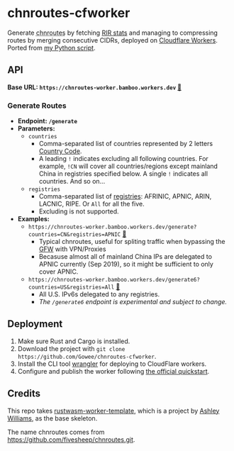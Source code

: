 # chnroutes-cfworker
Generate <abbr title="routes of mainland China">chnroutes</abbr> by fetching [RIR stats](https://www.apnic.net/about-apnic/corporate-documents/documents/resource-guidelines/rir-statistics-exchange-format/) and managing to compressing routes by merging consecutive CIDRs, deployed on [Cloudflare Workers](https://workers.cloudflare.com/). Ported from [my Python script](https://gist.github.com/Gowee/3d06f1b96fbbeaba651604fd49b1458e).

## API
**Base URL: `https://chnroutes-worker.bamboo.workers.dev` [🔗](https://chnroutes-worker.bamboo.workers.dev)**

### Generate Routes
- **Endpoint: `/generate`**
- **Parameters:**
    - `countries`
        - Comma-separated list of countries represented by 2 letters [Country Code](https://en.wikipedia.org/wiki/ISO_3166-1_alpha-2).
        - A leading `!` indicates excluding all following countries. For example, `!CN` will cover all countries/regions except mainland China in registries specified below. A single `!` indicates all countries. And so on...
    - `registries`
        - Comma-separated list of [registries](https://en.wikipedia.org/wiki/Regional_Internet_registry): AFRINIC, APNIC, ARIN, LACNIC, RIPE. Or `All` for all the five. 
        - Excluding is not supported.
- **Examples:**
    - `https://chnroutes-worker.bamboo.workers.dev/generate?countries=CN&registries=APNIC` [🔗](https://chnroutes-worker.bamboo.workers.dev/generate?countries=CN&registries=APNIC)
        - Typical chnroutes, useful for spliting traffic when bypassing the [GFW](https://en.wikipedia.org/wiki/Great_Firewall) with VPN/Proxies 
        - Becasuse almost all of mainland China IPs are delegated to APNIC currently (Sep 2019), so it might be sufficient to only cover APNIC.
    - `https://chnroutes-worker.bamboo.workers.dev/generate6?countries=US&registries=All` [🔗](https://chnroutes-worker.bamboo.workers.dev/generate?countries=US&registries=All)
        - All U.S. IPv6s delegated to any registries.
        - *The `/generate6` endpoint is experimental and subject to change.*

## Deployment
1. Make sure Rust and Cargo is installed.
2. Download the project with `git clone https://github.com/Gowee/chnroutes-cfworker`.
3. Install the CLI tool [wrangler](https://github.com/cloudflare/wrangler) for deploying to CloudFlare workers.
4. Configure and publish the worker following [the official quickstart](https://developers.cloudflare.com/workers/quickstart/#configure).

## Credits
This repo takes [rustwasm-worker-template](https://github.com/cloudflare/rustwasm-worker-template), which is a project by [Ashley Williams](https://github.com/ashleygwilliams), as the base skeleton.

The name chnroutes comes from https://github.com/fivesheep/chnroutes.git.